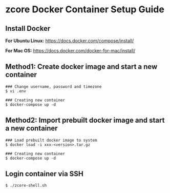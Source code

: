 # zcore Docker Container Setup Guide

## Install Docker

**For Ubuntu Linux:**
https://docs.docker.com/compose/install/

**For Mac OS:**
https://docs.docker.com/docker-for-mac/install/

## Method1: Create docker image and start a new container

```
### Change username, password and timezone
$ vi .env

### Creating new container
$ docker-compose up -d
```

## Method2: Import prebuilt docker image and start a new container

```
### Load prebuilt docker image to system
$ docker load -i xxx-<version>.tar.gz

### Creating new container
$ docker-compose up -d
```

## Login container via SSH

```
$ ./zcore-shell.sh
```

